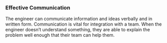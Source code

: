 ### Effective Communication

The engineer can communicate information and ideas verbally and in written form. Communication is vital for integration with a team. When the engineer doesn’t understand something, they are able to explain the problem well enough that their team can help them.
